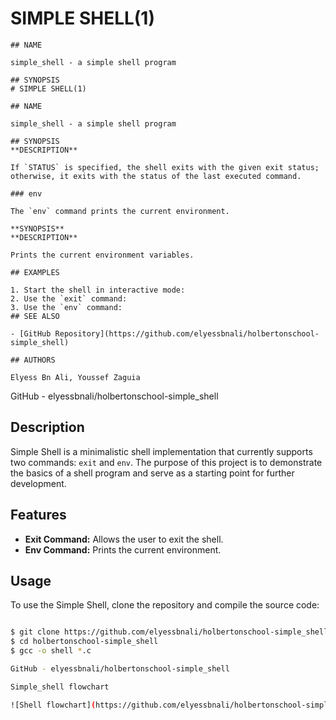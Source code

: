 # SIMPLE SHELL(1)

    ## NAME

    simple_shell - a simple shell program

    ## SYNOPSIS
    # SIMPLE SHELL(1)

    ## NAME

    simple_shell - a simple shell program

    ## SYNOPSIS
    **DESCRIPTION**

    If `STATUS` is specified, the shell exits with the given exit status; otherwise, it exits with the status of the last executed command.

    ### env

    The `env` command prints the current environment.

    **SYNOPSIS**
    **DESCRIPTION**

    Prints the current environment variables.

    ## EXAMPLES

    1. Start the shell in interactive mode:
    2. Use the `exit` command:
    3. Use the `env` command:
    ## SEE ALSO

    - [GitHub Repository](https://github.com/elyessbnali/holbertonschool-simple_shell)

    ## AUTHORS

    Elyess Bn Ali, Youssef Zaguia

GitHub - elyessbnali/holbertonschool-simple_shell

## Description

Simple Shell is a minimalistic shell implementation that currently supports two commands: `exit` and `env`. The purpose of this project is to demonstrate the basics of a shell program and serve as a starting point for further development.

## Features

- **Exit Command:** Allows the user to exit the shell.
- **Env Command:** Prints the current environment.

## Usage

To use the Simple Shell, clone the repository and compile the source code:

```bash

$ git clone https://github.com/elyessbnali/holbertonschool-simple_shell
$ cd holbertonschool-simple_shell
$ gcc -o shell *.c

GitHub - elyessbnali/holbertonschool-simple_shell

Simple_shell flowchart

![Shell flowchart](https://github.com/elyessbnali/holbertonschool-simple_shell/assets/146725892/ac02a566-ffc8-42e6-a2e9-53db5250bd59)
